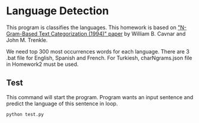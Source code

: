 # Language Detection


This program is classifies the languages. This homework is based on ["N-Gram-Based Text Categorization (1994)" paper](http://citeseerx.ist.psu.edu/viewdoc/summary?doi=10.1.1.53.9367) by William B. Cavnar and John M. Trenkle.  

We need top 300 most occurrences words for each language. There are 3 .bat file for English, Spanish and French. For Turkiesh, charNgrams.json file in Homework2 must be used.
 
## Test

This command will start the program. Program wants an input sentence and predict the language of this sentence in loop. 
```
python test.py
```
